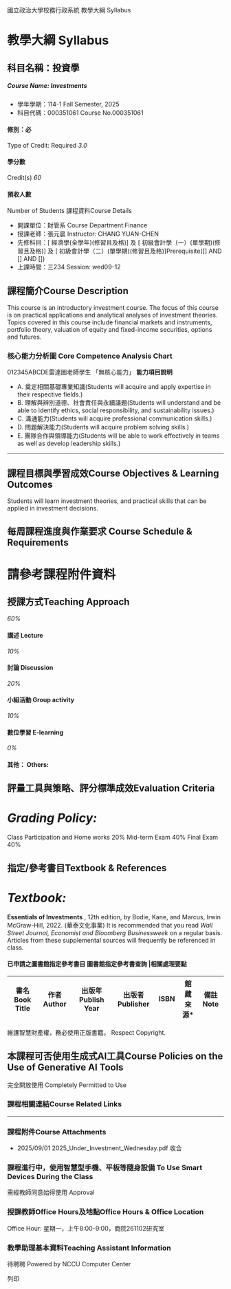 國立政治大學校務行政系統 教學大綱 Syllabus
# 教學大綱 Syllabus
##  科目名稱：投資學 
#####  Course Name: Investments
  * 學年學期：114-1 Fall Semester, 2025 
  * 科目代碼：000351061 Course No.000351061


#### 修別：必
Type of Credit: Required 
_3.0_
#### 學分數
Credit(s)
_60_
#### 預收人數
Number of Students
課程資料Course Details
  * 開課單位：財管系 Course Department:Finance 
  * 授課老師：張元晨 Instructor: CHANG YUAN-CHEN 
  * 先修科目：[ 經濟學(全學年)(修習且及格)] 及 [ 初級會計學（一）(單學期)(修習且及格)] 及 [ 初級會計學（二）(單學期)(修習且及格)]Prerequisite([] AND [] AND [])
  * 上課時間：三234 Session: wed09-12


##  課程簡介Course Description
This course is an introductory investment course. The focus of this course is on practical applications and analytical analyses of investment theories. Topics covered in this course include financial markets and instruments, portfolio theory, valuation of equity and fixed-income securities, options and futures. 
###  核心能力分析圖 Core Competence Analysis Chart
012345ABCDE雷達圖老師學生
「無核心能力」 
**能力項目說明**
  * A. 奠定相關基礎專業知識(Students will acquire and apply expertise in their respective fields.)
  * B. 理解與辨別道德、社會責任與永續議題(Students will understand and be able to identify ethics, social responsibility, and sustainability issues.)
  * C. 溝通能力(Students will acquire professional communication skills.)
  * D. 問題解決能力(Students will acquire problem solving skills.)
  * E. 團隊合作與領導能力(Students will be able to work effectively in teams as well as develop leadership skills.)


* * *
##  課程目標與學習成效Course Objectives & Learning Outcomes 
Students will learn investment theories, and practical skills that can be applied in investment decisions.
##  每周課程進度與作業要求 Course Schedule & Requirements
# 請參考課程附件資料
##  授課方式Teaching Approach
_60%_
####  講述 Lecture
_10%_
####  討論 Discussion
_20%_
####  小組活動 Group activity
_10%_
####  數位學習 E-learning
_0%_
####  其他： Others:
##  評量工具與策略、評分標準成效Evaluation Criteria
# _**Grading Policy:**_
Class Participation and Home works 20% 
Mid-term Exam 40% 
Final Exam 40%
##  指定/參考書目Textbook & References
# _**Textbook:**_
**Essentials of Investments** , 12th edition, by Bodie, Kane, and Marcus, Irwin McGraw-Hill, 2022. (華泰文化事業)
It is recommended that you read _Wall Street Journal, Economist and Bloomberg Businessweek_ on a regular basis. Articles from these supplemental sources will frequently be referenced in class.
####  已申請之圖書館指定參考書目  圖書館指定參考書查詢 |相關處理要點
書名 Book Title |  作者 Author |  出版年 Publish Year |  出版者 Publisher |  ISBN  |  館藏來源* |  備註 Note  
---|---|---|---|---|---|---  
維護智慧財產權，務必使用正版書籍。 Respect Copyright.
##  本課程可否使用生成式AI工具Course Policies on the Use of Generative AI Tools
完全開放使用 Completely Permitted to Use
###  課程相關連結Course Related Links
* * *
###  課程附件Course Attachments
  * 2025/09/01 2025_Under_Investment_Wednesday.pdf  收合 


###  課程進行中，使用智慧型手機、平板等隨身設備 To Use Smart Devices During the Class
需經教師同意始得使用  Approval
###  授課教師Office Hours及地點Office Hours & Office Location
Office Hour: 星期一，上午8:00-9:00，商院261102研究室
###  教學助理基本資料Teaching Assistant Information
待聘聘
Powered by NCCU Computer Center
  
列印
